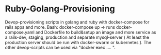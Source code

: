 # Ruby-Golang-Provisioning
Devop-provisioning scripts in golang and ruby with docker-compose for rails apps and more. 
Bash: docker-compose up -> runs docker-compose.yaml and Dockerfile to build&setup an image
and more service as a rails-dev, staging, production and separate mysql-server ( At least the production server should be run with docker-swarm or kubernetes ). 
The other devop-scripts can be used via "docker exec .... ".
